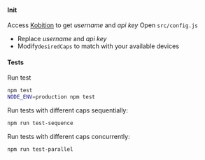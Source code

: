#### Init
Access [Kobition](https://kobiton.com) to get *username* and *api key*
Open `src/config.js`
 * Replace *username* and *api key*
 * Modify`desiredCaps` to match with your available devices

#### Tests
Run test
```bash
npm test
NODE_ENV=production npm test
```

Run tests with different caps sequentially:

```bash
npm run test-sequence
```

Run tests with different caps concurrently:

```bash
npm run test-parallel
```
